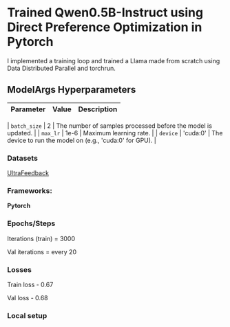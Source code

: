 
# Trained Qwen0.5B-Instruct using Direct Preference Optimization in Pytorch

I implemented a training loop and trained a Llama made from scratch using Data Distributed Parallel and torchrun.


##  ModelArgs Hyperparameters

| Parameter              | Value         | Description                                                                 |
|------------------------|---------------|-----------------------------------------------------------------------------|

| `batch_size`           | 2            | The number of samples processed before the model is updated.                |
| `max_lr`               | 1e-6          | Maximum learning rate.                                                      |
| `device`               | 'cuda:0'      | The device to run the model on (e.g., 'cuda:0' for GPU).                    |

### Datasets

[UltraFeedback](https://huggingface.co/datasets/trl-lib/ultrafeedback_binarized)

### Frameworks:
**Pytorch**


### Epochs/Steps
Iterations (train) = 3000

Val iterations = every 20


### Losses
Train loss - 0.67

Val loss - 0.68


### Local setup



